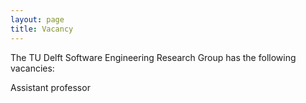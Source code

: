 ```yaml
---
layout: page
title: Vacancy
---
```


The TU Delft Software Engineering Research Group has the following vacancies: 

Assistant professor